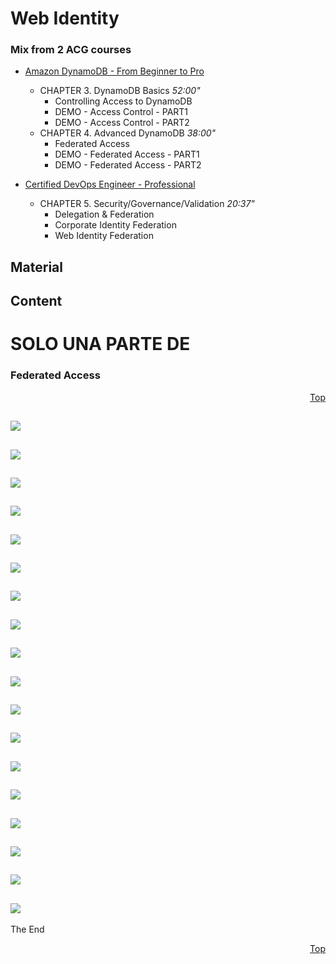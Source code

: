 <a id="top" />

# Web Identity

### Mix from 2 ACG courses

* [Amazon DynamoDB - From Beginner to Pro](https://acloud.guru/course/aws-dynamodb/dashboard)
  * CHAPTER 3. DynamoDB Basics   *52:00"*
    - Controlling Access to DynamoDB
    - DEMO - Access Control - PART1
    - DEMO - Access Control - PART2
  * CHAPTER 4. Advanced DynamoDB  *38:00"*
    - Federated Access 
    - DEMO - Federated Access - PART1
    - DEMO - Federated Access - PART2

* [Certified DevOps Engineer - Professional](https://acloud.guru/course/aws-certified-devops-engineer-professional/dashboard)
  * CHAPTER 5. Security/Governance/Validation *20:37"*
    - Delegation & Federation
    - Corporate Identity Federation
    - Web Identity Federation


## Material



## Content


<a id=""></a>

# SOLO UNA PARTE DE
### Federated Access
<p align="right"><a href="#top">Top</a></p>

![](Screenshot%20from%202018-03-08%2019-58-31.png)
---
![](Screenshot%20from%202018-03-08%2019-58-36.png)
---
![](Screenshot%20from%202018-03-08%2019-58-37.png)
---
![](Screenshot%20from%202018-03-08%2019-59-32.png)
---
![](Screenshot%20from%202018-03-08%2019-59-41.png)
---
![](Screenshot%20from%202018-03-08%2020-00-07.png)
---
![](Screenshot%20from%202018-03-08%2020-00-08.png)
---
![](Screenshot%20from%202018-03-08%2020-00-24.png)
---
![](Screenshot%20from%202018-03-08%2020-00-30.png)
---
![](Screenshot%20from%202018-03-08%2020-00-35.png)
---
![](Screenshot%20from%202018-03-08%2020-00-41.png)
---
![](Screenshot%20from%202018-03-08%2020-04-02.png)
---
![](Screenshot%20from%202018-03-08%2020-04-07.png)
---
![](Screenshot%20from%202018-03-08%2020-04-18.png)
---
![](Screenshot%20from%202018-03-08%2020-04-29.png)
---
![](Screenshot%20from%202018-03-08%2020-04-36.png)
---
![](Screenshot%20from%202018-03-08%2020-04-47.png)
---
![](Screenshot%20from%202018-03-08%2020-04-52.png)
---



The End

<p align="right"><a href="#top">Top</a></p>